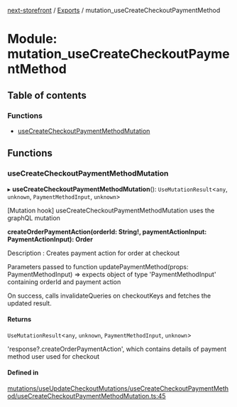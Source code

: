 [next-storefront](../README.md) / [Exports](../modules.md) / mutation_useCreateCheckoutPaymentMethod

# Module: mutation_useCreateCheckoutPaymentMethod

## Table of contents

### Functions

- [useCreateCheckoutPaymentMethodMutation](mutation_useCreateCheckoutPaymentMethod.md#usecreatecheckoutpaymentmethodmutation)

## Functions

### useCreateCheckoutPaymentMethodMutation

▸ **useCreateCheckoutPaymentMethodMutation**(): `UseMutationResult`<`any`, `unknown`, `PaymentMethodInput`, `unknown`\>

[Mutation hook] useCreateCheckoutPaymentMethodMutation uses the graphQL mutation

<b>createOrderPaymentAction(orderId: String!, paymentActionInput: PaymentActionInput): Order</b>

Description : Creates payment action for order at checkout

Parameters passed to function updatePaymentMethod(props: PaymentMethodInput) => expects object of type 'PaymentMethodInput' containing orderId and payment action

On success, calls invalidateQueries on checkoutKeys and fetches the updated result.

#### Returns

`UseMutationResult`<`any`, `unknown`, `PaymentMethodInput`, `unknown`\>

'response?.createOrderPaymentAction', which contains details of payment method user used for checkout

#### Defined in

[mutations/useUpdateCheckoutMutations/useCreateCheckoutPaymentMethod/useCreateCheckoutPaymentMethodMutation.ts:45](https://github.com/KiboSoftware/nextjs-storefront/blob/a6cbcc7/hooks/mutations/useUpdateCheckoutMutations/useCreateCheckoutPaymentMethod/useCreateCheckoutPaymentMethodMutation.ts#L45)
